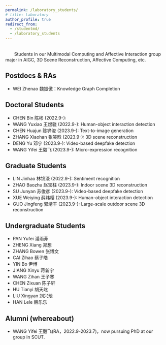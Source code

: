 ```yaml
---
permalink: /laboratory_students/
# title: Laboratory
author_profile: true
redirect_from: 
  - /studentmd/
  - /laboratory_students
---
```


<br />
　　Students in our Multimodal Computing and Affective Interaction group major in AIGC, 3D Scene Reconstruction, Affective Computing, etc.

Postdocs & RAs
--------
* WEI Zhenao 魏振傲：Knowledge Graph Completion

Doctoral Students
--------
* CHEN Bin 陈彬 (2022.9-):
* WANG Yuxiao 王煜骁 (2022.9-): Human-object interaction detection
* CHEN Huajun 陈铧浚 (2023.9-): Text-to-image generation
* ZHANG Xiaohan 张笑晗 (2023.9-): 3D scene reconstruction
* DENG Yu 邓宇 (2023.9-): Video-based deepfake detection
* WANG Yifei 王毅飞 (2023.9-): Micro-expression recognition


Graduate Students
--------
* LIN Jinhao 林锦濠 (2022.9-): Sentiment recognition
* ZHAO Baozhu 赵宝柱 (2023.9-): Indoor scene 3D reconstruction
* SU Junyan 苏俊彦 (2023.9-): Video-based deepfake detection
* XUE Weiying 薛炜樱 (2023.9-): Human-object interaction detection
* GUO Jingfeng 郭靖丰 (2023.9-): Large-scale outdoor scene 3D reconstruction

Undergraduate Students
--------
* PAN Yufei 潘雨菲 
* ZHENG Xiang 郑想 
* ZHANG Bowen 张博文
* CAI Zihao 蔡子皓 
* YIN Bo 尹博 
* JIANG Xinyu 蒋新宇 
* WANG Zihan 王子寒 
* CHEN Zixuan 陈子轩
* HU Tianyi 胡天屹 
* LIU Xingyan 刘兴琰
* HAN Lele 韩乐乐

Alumni (whereabout)
--------
* WANG Yifei 王毅飞(RA，2022.9-2023.7)，now pursuing PhD at our group in SCUT.
